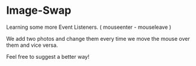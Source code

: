 # Image-Swap
Learning some more Event Listeners. ( mouseenter - mouseleave )

We add two photos and change them every time we move the mouse over them and vice versa.

Feel free to suggest a better way!